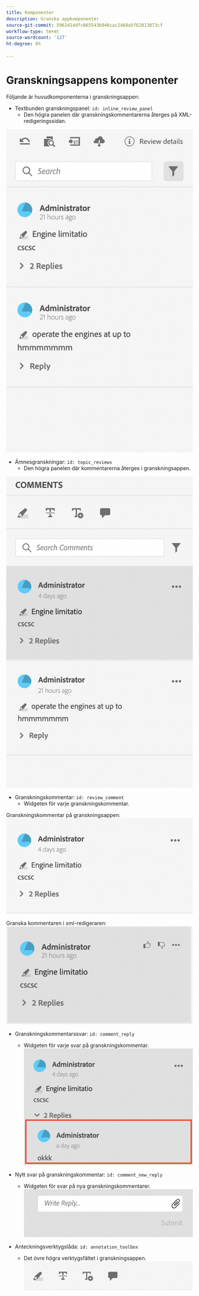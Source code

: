 ```yaml
---
title: Komponenter
description: Granska appkomponenter
source-git-commit: 5962414dfc065543b946cac1468a5f62013073cf
workflow-type: tm+mt
source-wordcount: '127'
ht-degree: 0%

---
```



# Granskningsappens komponenter

Följande är huvudkomponenterna i granskningsappen:

- Textbunden granskningspanel: `id: inline_review_panel`
   - Den högra panelen där granskningskommentarerna återges på XML-redigeringssidan.

![Skärmbild på panelen Textgranskning](./imgs/inline_review.png)

- Ämnesgranskningar: `id: topic_reviews`
   - Den högra panelen där kommentarerna återges i granskningsappen.

![Ämnesgranskningspanel, bild](./imgs/topic_reviews.png)

- Granskningskommentar: `id: review_comment`
   - Widgeten för varje granskningskommentar.

Granskningskommentar på granskningsappen:
![Skärmbild för kommentarsgranskning](./imgs/review_comment.png)

Granska kommentaren i xml-redigeraren:
![Skärmbild för kommentarsgranskning](./imgs/review_comment_xmleditor.png)

- Granskningskommentarssvar: `id: comment_reply`
   - Widgeten för varje svar på granskningskommentar.
     ![Skärmbild av kommentarssvar](./imgs/reply.png)

- Nytt svar på granskningskommentar: `id: comment_new_reply`
   - Widgeten för svar på nya granskningskommentarer.
     ![Ny skärmbild för kommentarssvar](./imgs/new_reply.png)

- Anteckningsverktygslåda: `id: annotation_toolbox`
   - Det övre högra verktygsfältet i granskningsappen.
     ![Verktygslåda för anteckning, bild](./imgs/annotation_toolbox.png)
